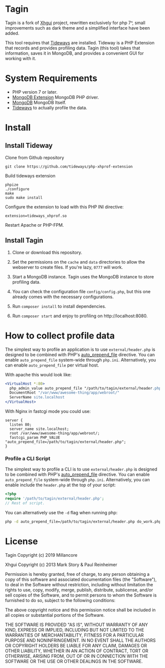 Tagin
=====
Tagin is a fork of [Xhgui](https://github.com/perftools/xhgui) project, rewritten exclusively for php 7^, 
small improvements such as dark theme and a simplified interface have been added.

This tool requires that [Tideways](https://github.com/tideways/php-profiler-extension) are installed. Tideway is a PHP Extension that records and provides profiling data. Tagin (this tool) takes that information, saves it in MongoDB, and provides a convenient GUI for working with it.

System Requirements
===================

 * PHP version 7 or later.
 * [MongoDB Extension](http://pecl.php.net/package/mongodb) MongoDB PHP driver.
 * [MongoDB](http://www.mongodb.org/) MongoDB Itself.
 * [Tideways](https://github.com/tideways/php-profiler-extension) to actually profile the data.
 
Install
=======

## Install Tideway

Clone from Github repository

    git clone https://github.com/tideways/php-xhprof-extension


Build tideways extension 
    
    phpize
    ./configure
    make
    sudo make install

Configure the extension to load with this PHP INI directive:

    extension=tideways_xhprof.so

Restart Apache or PHP-FPM.

## Install Tagin 

1. Clone or download this repository.

2. Set the permissions on the `cache` and `data` directories to allow the
   webserver to create files. If you're lazy, `0777` will work.

4. Start a MongoDB instance. Tagin uses the MongoDB instance to store
   profiling data.

5. You can check the configuration file `config/config.php`, but this one already comes with the necessary configurations.

7. Run `composer install` to install dependencies.

8. Run `composer start` and enjoy to profiling on http://localhost:8080.

How to collect profile data
===========================

The simplest way to profile an application is to use `external/header.php` is designed to be combined with PHP's
[auto_prepend_file](https://www.php.net/manual/en/ini.core.php#ini.auto-prepend-file) directive. You can enable `auto_prepend_file` system-wide
through `php.ini`. Alternatively, you can enable `auto_prepend_file` per virtual
host.

With apache this would look like:

```apache
<VirtualHost *:80>
  php_admin_value auto_prepend_file "/path/to/tagin/external/header.php"
  DocumentRoot "/var/www/awesome-thing/app/webroot/"
  ServerName site.localhost
</VirtualHost>
```
With Nginx in fastcgi mode you could use:

```nginx
server {
  listen 80;
  server_name site.localhost;
  root /var/www/awesome-thing/app/webroot/;
  fastcgi_param PHP_VALUE "auto_prepend_file=/path/to/tagin/external/header.php";
}
```

### Profile a CLI Script

The simplest way to profile a CLI is to use `external/header.php` is designed to be combined with PHP's
[auto_prepend_file](https://www.php.net/manual/en/ini.core.php#ini.auto-prepend-file) directive. You can enable `auto_prepend_file` system-wide
through `php.ini`. Alternatively, you can enable include the `header.php` at the
top of your script:

```php
<?php
require '/path/to/tagin/external/header.php';
// Rest of script.
```

You can alternatively use the `-d` flag when running php:

```bash
php -d auto_prepend_file=/path/to/tagin/external/header.php do_work.php
```



License
=======

Tagin Copyright (c) 2019 Millancore

Xhgui Copyright (c) 2013 Mark Story & Paul Reinheimer

Permission is hereby granted, free of charge, to any person obtaining a
copy of this software and associated documentation files (the
"Software"), to deal in the Software without restriction, including
without limitation the rights to use, copy, modify, merge, publish,
distribute, sublicense, and/or sell copies of the Software, and to
permit persons to whom the Software is furnished to do so, subject to
the following conditions:

The above copyright notice and this permission notice shall be included
in all copies or substantial portions of the Software.

THE SOFTWARE IS PROVIDED "AS IS", WITHOUT WARRANTY OF ANY KIND, EXPRESS
OR IMPLIED, INCLUDING BUT NOT LIMITED TO THE WARRANTIES OF
MERCHANTABILITY, FITNESS FOR A PARTICULAR PURPOSE AND NONINFRINGEMENT.
IN NO EVENT SHALL THE AUTHORS OR COPYRIGHT HOLDERS BE LIABLE FOR ANY
CLAIM, DAMAGES OR OTHER LIABILITY, WHETHER IN AN ACTION OF CONTRACT,
TORT OR OTHERWISE, ARISING FROM, OUT OF OR IN CONNECTION WITH THE
SOFTWARE OR THE USE OR OTHER DEALINGS IN THE SOFTWARE.